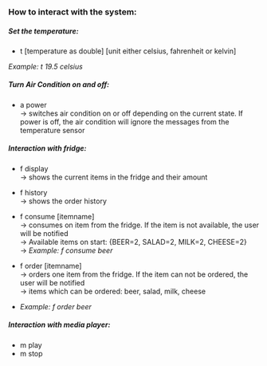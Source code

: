 ### How to interact with the system:

##### Set the temperature:
- t [temperature as double] [unit either celsius, fahrenheit or kelvin] </br>

<i>Example: t 19.5 celsius</i>



##### Turn Air Condition on and off:
- a power <br/>
-> switches air condition on or off depending on the current state. If power is off, the air condition will ignore the messages from the temperature sensor


##### Interaction with fridge:
- f display <br/>
-> shows the current items in the fridge and their amount 
- f history <br/>
-> shows the order history

- f consume [itemname] <br/>
-> consumes on item from the fridge. If the item is not available, the user will be notified <br/>
-> Available items on start: {BEER=2, SALAD=2, MILK=2, CHEESE=2} <br/>
-> <i>Example: f consume beer</i>

- f order [itemname] <br/>
-> orders one item from the fridge. If the item can not be ordered, the user will be notified <br/>
-> items which can be ordered: beer, salad, milk, cheese <br/>
- <i>Example: f order beer</i>

##### Interaction with media player:
- m play <br/>
- m stop <br/>



